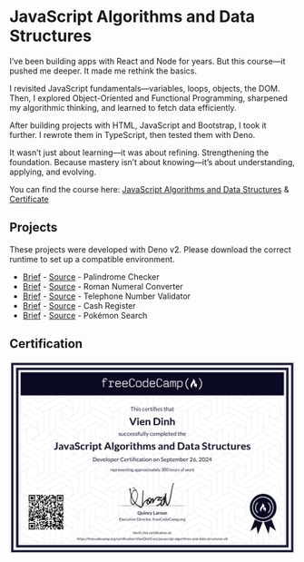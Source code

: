 # JavaScript Algorithms and Data Structures

I’ve been building apps with React and Node for years. But this course—it pushed me deeper. It made me rethink the basics.

I revisited JavaScript fundamentals—variables, loops, objects, the DOM. Then, I explored Object-Oriented and Functional Programming, sharpened my algorithmic thinking, and learned to fetch data efficiently.

After building projects with HTML, JavaScript and Bootstrap, I took it further. I rewrote them in TypeScript, then tested them with Deno.

It wasn’t just about learning—it was about refining. Strengthening the foundation. Because mastery isn’t about knowing—it’s about understanding, applying, and evolving.

You can find the course here: [JavaScript Algorithms and Data Structures](https://www.freecodecamp.org/learn/javascript-algorithms-and-data-structures-v8/) & [Certificate](https://www.freecodecamp.org/certification/VienDinhCom/javascript-algorithms-and-data-structures-v8)

## Projects

These projects were developed with Deno v2. Please download the correct runtime to set up a compatible environment.

- [Brief](https://www.freecodecamp.org/learn/javascript-algorithms-and-data-structures-v8/build-a-palindrome-checker-project/build-a-palindrome-checker) - [Source](projects/palindrome-checker.ts) - Palindrome Checker
- [Brief](https://www.freecodecamp.org/learn/javascript-algorithms-and-data-structures-v8/build-a-roman-numeral-converter-project/build-a-roman-numeral-converter) - [Source](projects/roman-numeral-converter.ts) - Roman Numeral Converter
- [Brief](https://www.freecodecamp.org/learn/javascript-algorithms-and-data-structures-v8/build-a-telephone-number-validator-project/build-a-telephone-number-validator) - [Source](projects/telephone-number-validator.ts) - Telephone Number Validator
- [Brief](https://www.freecodecamp.org/learn/javascript-algorithms-and-data-structures-v8/build-a-cash-register-project/build-a-cash-register) - [Source](projects/cash-register.ts) - Cash Register
- [Brief](https://www.freecodecamp.org/learn/javascript-algorithms-and-data-structures-v8/build-a-pokemon-search-app-project/build-a-pokemon-search-app) - [Source](projects/pokemon-search.ts) - Pokémon Search

## Certification

<a href="https://www.freecodecamp.org/certification/VienDinhCom/javascript-algorithms-and-data-structures-v8">
  <img src="certificate.png" alt="JavaScript Algorithms and Data Structures Certificate" title="Click here to verify it on freeCodeCamp">
</a>
